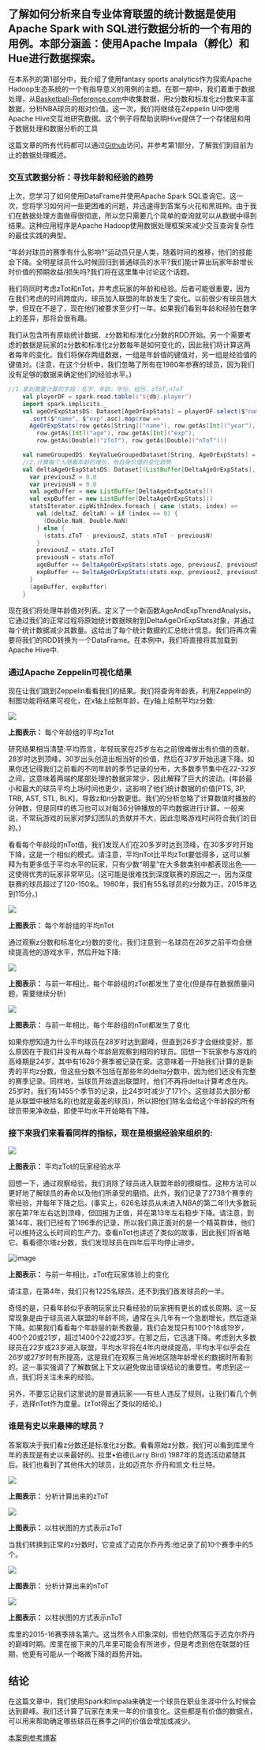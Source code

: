 ## 了解如何分析来自专业体育联盟的统计数据是使用Apache Spark with SQL进行数据分析的一个有用的用例。本部分涵盖：使用Apache Impala（孵化）和Hue进行数据探索。

在本系列的第1部分中，我介绍了使用fantasy sports analytics作为探索Apache Hadoop生态系统的一个有指导意义的用例的主题。在那一期中，我们着重于数据处理，从[Basketball-Reference.com](https://www.basketball-reference.com/)中收集数据，用z分数和标准化z分数来丰富数据，分析NBA球员的相对价值。这一次，我们将继续在Zeppelin UI中使用Apache Hive交互地研究数据。这个例子将帮助说明Hive提供了一个存储层和用于数据处理和数据分析的工具

这篇文章的所有代码都可以通过[Github](https://github.com/sparkaochong/spark-nba-analysis)访问，并参考第1部分，了解我们到目前为止的数据处理概述。

### 交互式数据分析：寻找年龄和经验的趋势
上次，您学习了如何使用DataFrame并使用Apache Spark SQL查询它。这一次，您将学习如何问一些更困难的问题，并迅速得到答案与火花和黑斑羚。由于我们在数据处理方面做得很彻底，所以您只需要几个简单的查询就可以从数据中得到结果。这种应用程序是Apache Hadoop使用数据处理框架来减少交互查询复杂性的最佳实践的典型。

“年龄对球员的赛季有什么影响?“运动员只是人类，随着时间的推移，他们的技能会下降。全明星球员什么时候回归到普通球员的水平?我们能计算出玩家年龄增长时价值的预期收益/损失吗?我们将在这里集中讨论这个话题。

我们将同时考虑zTot和nTot，并考虑玩家的年龄和经验。后者可能很重要，因为在我们考虑的时间跨度内，球员加入联盟的年龄发生了变化。以前很少有球员翘大学，但现在不是了，现在他们被要求至少打一年。如果我们看到年龄和经验在数字上的差异，那将会很有趣。

我们从包含所有原始统计数据、z分数和标准化z分数的RDD开始。另一个需要考虑的数据是玩家的z分数和标准化z分数每年是如何变化的，因此我们将计算这两者每年的变化。我们将保存两组数据，一组是年龄值的键值对，另一组是经验值的键值对。(注意，在这个分析中，我们忽略了所有在1980年参赛的球员，因为我们没有足够的数据来确定他们的经验水平。)

```scala
//1.拿到需要计算的字段：名字，年龄，年份，经历，zToT,nToT
    val playerDF = spark.read.table(s"${db}.player")
    import spark.implicits._
    val ageOrExpStatsDS: Dataset[AgeOrExpStats] = playerDF.select($"name", $"year", $"age", $"experience".as("exp"), $"zToT", $"nToT")
      .sort($"name", $"exp".asc).map(row =>
      AgeOrExpStats(row.getAs[String]("name"), row.getAs[Int]("year"),
        row.getAs[Int]("age"), row.getAs[Int]("exp"),
        row.getAs[Double]("zToT"), row.getAs[Double]("nToT")))

    val nameGroupedDS: KeyValueGroupedDataset[String, AgeOrExpStats] = ageOrExpStatsDS.groupByKey(_.name)
    //2.计算每个人随着年龄的增长，他自身价值的变化趋势
    val deltaAgeOrExpStatsDS: Dataset[(ListBuffer[DeltaAgeOrExpStats], ListBuffer[DeltaAgeOrExpStats])] = nameGroupedDS.mapGroups { case (_, statsIterator) =>
      var previousZ = 0.0
      var previousN = 0.0
      val ageBuffer = new ListBuffer[DeltaAgeOrExpStats]()
      val expBuffer = new ListBuffer[DeltaAgeOrExpStats]()
      statsIterator.zipWithIndex.foreach { case (stats, index) =>
        val (deltaZ, deltaN) = if (index == 0) {
          (Double.NaN, Double.NaN)
        } else {
          (stats.zToT - previousZ, stats.nToT - previousN)
        }
        previousZ = stats.zToT
        previousN = stats.nToT
        ageBuffer += DeltaAgeOrExpStats(stats.age, previousZ, previousN, deltaZ, deltaN)
        expBuffer += DeltaAgeOrExpStats(stats.exp, previousZ, previousN, deltaZ, deltaN)
      }
      (ageBuffer, expBuffer)
    }
```

现在我们将处理年龄值对列表。定义了一个新函数AgeAndExpThrendAnalysis，它通过我们的正常过程将原始统计数据映射到DeltaAgeOrExpStats对象，并通过每个统计数据减少其数量。这给出了每个统计数据的汇总统计信息。我们将再次需要将我们的RDD转换为一个DataFrame。在本例中，我们将直接将其加载到Apache Hive中.

### 通过Apache Zeppelin可视化结果
现在让我们跳到Zeppelin看看我们的结果。我们将查询年龄表，利用Zeppelin的制图功能将结果可视化，在x轴上绘制年龄，在y轴上绘制平均z分数:

![](https://raw.githubusercontent.com/sparkaochong/picgo_repo/master/20190611203934.png)

**上图表示：** 每个年龄组的平均zTot

研究结果相当清楚:平均而言，年轻玩家在25岁左右之前很难做出有价值的贡献，28岁时达到顶峰，30岁出头创造出相当好的价值，然后在37岁开始迅速下降。如果你还记得我们之前看的不同年龄的季节记录的分布，大多数季节集中在22-32岁之间，这意味着两端的尾部处理的数据非常少，因此解释了巨大的波动。(年龄最小和最大的球员平均上场时间也更少，这影响了他们统计数据的价值[PTS, 3P, TRB, AST, STL, BLK]，导致z和n分数更低。我们的分析忽略了计算数值时播放的分钟数，但是同样的练习也可以对每36分钟播放的平均数据进行计算。一般来说，不常玩游戏的玩家对梦幻团队的贡献并不大，因此忽略游戏时间符合我们的目的。)

看看每个年龄段的nTot值，我们发现人们在20多岁时达到顶峰，在30多岁时开始下降，这是一个相似的模式。请注意，平均nTot比平均zTot要低得多，这可以解释为有更多低于平均水平的玩家，只有少数“明星”在大多数类别中都表现出色——这使得优秀的玩家非常罕见。(这可能是很难找到深度联赛的原因之一，因为深度联赛的球员超过了120-150名。1980年，我们有55名球员的z分数为正，2015年达到115分。)

![](https://raw.githubusercontent.com/sparkaochong/picgo_repo/master/20190611204522.png)

**上图表示：** 每个年龄组的平均nTot

通过观察z分数和标准化z分数的变化，我们注意到一名球员在26岁之前平均会继续提高他的游戏水平，然后开始下降:

![](https://raw.githubusercontent.com/sparkaochong/picgo_repo/master/20190611204700.png)

**上图表示：** 与前一年相比，每个年龄组的zTot都发生了变化(但是存在数据质量问题，需要继续分析)

![](https://raw.githubusercontent.com/sparkaochong/picgo_repo/master/20190611204843.png)

**上图表示：** 与前一年相比，每个年龄组的nTot都发生了变化

如果你想知道为什么平均球员在28岁时达到巅峰，但直到26岁才会继续变好，那么原因在于我们并没有从每个年龄层观察到相同的球员。回想一下玩家参与游戏的高峰期是24岁，其中有1626个赛季被记录在案。这意味着一开始我们计算的是新秀的平均z分数，但这些分数不包括在那些年的delta分数中，因为他们还没有完整的赛季记录。同样地，当球员开始退出联盟时，他们不再将delta计算考虑在内。25岁时，我们有1455个季节的记录，比24岁时减少了171个。这些球员大部分都是从联盟中被除名的(也就是最差的球员)，所以把他们除名会给这个年龄段的所有球员带来净收益，即使平均水平开始略有下降。

### 接下来我们来看看同样的指标，现在是根据经验来组织的:

![](https://raw.githubusercontent.com/sparkaochong/picgo_repo/master/20190611205048.png)

**上图表示：** 平均zTot的玩家经验水平

回想一下，通过观察经验，我们消除了球员进入联盟年龄的模糊性。这种方法可以更好地了解球员的寿命以及他们所承受的磨损。此外，我们记录了2738个赛季的零经验，并每年下降之后。(事实上，626名球员从未进入NBA的第二年!)大多数玩家在第7年左右达到顶峰，但回报为正值，并在第13年左右稳步下降。请注意，到第14年，我们已经有了196季的记录，所以我们真正面对的是一个精英群体，他们可以维持这么长时间的生产力。查看nTot也讲述了类似的故事，因此我们将省略它。看看德尔塔z分数，我们发现球员在四年后平均停止进步。

![image](21F552710C4445A8A5E9BC5C364C7728)

**上图表示：** 与前一年相比，zTot在玩家体验上的变化

请注意，在第4年，我们只有1225名球员，还不到我们首发球员的一半。

奇怪的是，只看年龄似乎表明玩家比只看经验的玩家拥有更长的成长周期。这一反常现象是由于球员进入联盟的年龄不同，通常在头几年有一个急剧增长，然后逐渐下降。如果我们看看每个年龄层的新秀数量，我们会发现只有100个18或19岁，400个20或21岁，超过1400个22或23岁。在那之后，它迅速下降。考虑到大多数球员在22岁或23岁进入联盟，平均水平将在4年内继续提高，平均水平似乎会在26岁或27岁时有所提高，这是我们在观察三角洲地区随年龄增长的数据时所看到的。这一事实强调了了解数据上下文以避免做出错误结论的重要性。考虑到这一点，我们将关注未来的经验。

另外，不要忘记我们这里说的是普通玩家——有些人违反了规则。让我们看几个例子，选择nTot作为度量。(zTot得出了类似的结论。)

### 谁是有史以来最棒的球员？
答案取决于我们看z分数还是标准化z分数。看看原始z分数，我们可以看到库里今年的表现是有史以来最好的。拉里•伯德(Larry Bird) 1987年的竞选活动紧随其后。我们也看到了其他伟大的球员，比如迈克尔·乔丹和凯文·杜兰特。

![](https://raw.githubusercontent.com/sparkaochong/picgo_repo/master/20190611205755.png)

**上图表示：** 分析计算出来的zToT 

![](https://raw.githubusercontent.com/sparkaochong/picgo_repo/master/20190611205814.png)

**上图表示：** 以柱状图的方式表示zToT

当我们转换到正常的z分数时，它变成了迈克尔乔丹秀:他记录了前10个赛季中的5个。

![](https://raw.githubusercontent.com/sparkaochong/picgo_repo/master/20190611210040.png)

**上图表示：** 分析计算出来的nToT 

![](https://raw.githubusercontent.com/sparkaochong/picgo_repo/master/20190611210136.png)

**上图表示：** 以柱状图的方式表示nToT

库里的2015-16赛季排名第六。这当然令人印象深刻，但他仍然落后于迈克尔乔丹的巅峰时期。库里在接下来的几年里可能会有所进步，但是考虑到他在联盟的任期，他更有可能从一个略微下降的趋势开始。

## 结论
在这篇文章中，我们使用Spark和Impala来确定一个球员在职业生涯中什么时候会达到巅峰。我们还计算了玩家在未来一年的价值变化。这些都是有价值的数据点，可以用来帮助确定哪些球员在赛季之间的价值会增加或减少。

[本案例参考博客](https://blog.cloudera.com/blog/2016/06/how-to-analyze-fantasy-sports-with-apache-spark-and-sql-part-2-data-exploration/)